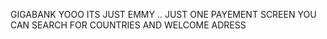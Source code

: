 GIGABANK 
 YOOO ITS JUST EMMY ..
JUST ONE PAYEMENT SCREEN YOU CAN SEARCH FOR COUNTRIES AND WELCOME ADRESS
